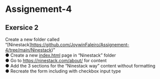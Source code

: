 # Assignement-4
 ## Exersice 2
Create a new folder called “[Ninestack]https://github.com/JoywinFaleiro/Assignement-4/tree/main/Ninestack)”<br>
● Create a new [index.html](https://github.com/JoywinFaleiro/HTML/blob/main/Ninestack/index.html) page in “Ninestack” folder<br>
● Go to https://ninestack.com/about/ for content<br>
● Add the 3 sections for the “Ninestack way” content without formatting <br>
● Recreate the form including with checkbox input type <br>

